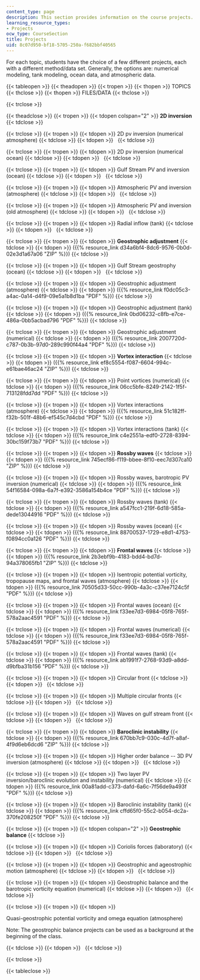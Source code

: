 ```yaml
---
content_type: page
description: This section provides information on the course projects.
learning_resource_types:
- Projects
ocw_type: CourseSection
title: Projects
uid: 8c07d950-bf18-5705-250a-f682bbf40565
---
```


For each topic, students have the choice of a few different projects, each with a different method/data set. Generally, the options are: numerical modeling, tank modeling, ocean data, and atmospheric data.

{{< tableopen >}}
{{< theadopen >}}
{{< tropen >}}
{{< thopen >}}
TOPICS
{{< thclose >}}
{{< thopen >}}
FILES/DATA
{{< thclose >}}

{{< trclose >}}

{{< theadclose >}}
{{< tropen >}}
{{< tdopen colspan="2" >}}
**2D inversion**
{{< tdclose >}}

{{< trclose >}}
{{< tropen >}}
{{< tdopen >}}
2D pv inversion (numerical atmosphere)
{{< tdclose >}}
{{< tdopen >}}
 
{{< tdclose >}}

{{< trclose >}}
{{< tropen >}}
{{< tdopen >}}
2D pv inversion (numerical ocean)
{{< tdclose >}}
{{< tdopen >}}
 
{{< tdclose >}}

{{< trclose >}}
{{< tropen >}}
{{< tdopen >}}
Gulf Stream PV and inversion (ocean)
{{< tdclose >}}
{{< tdopen >}}
 
{{< tdclose >}}

{{< trclose >}}
{{< tropen >}}
{{< tdopen >}}
Atmospheric PV and inversion (atmosphere)
{{< tdclose >}}
{{< tdopen >}}
 
{{< tdclose >}}

{{< trclose >}}
{{< tropen >}}
{{< tdopen >}}
Atmospheric PV and inversion (old atmosphere)
{{< tdclose >}}
{{< tdopen >}}
 
{{< tdclose >}}

{{< trclose >}}
{{< tropen >}}
{{< tdopen >}}
Radial inflow (tank)
{{< tdclose >}}
{{< tdopen >}}
 
{{< tdclose >}}

{{< trclose >}}
{{< tropen >}}
{{< tdopen >}}
**Geostrophic adjustment**
{{< tdclose >}}
{{< tdopen >}}
({{% resource_link d34a6bf4-8dc6-9576-0b0d-02e3d1a67a06 "ZIP" %}})
{{< tdclose >}}

{{< trclose >}}
{{< tropen >}}
{{< tdopen >}}
Gulf Stream geostrophy (ocean)
{{< tdclose >}}
{{< tdopen >}}
 
{{< tdclose >}}

{{< trclose >}}
{{< tropen >}}
{{< tdopen >}}
Geostrophic adjustment (atmosphere)
{{< tdclose >}}
{{< tdopen >}}
({{% resource_link f0dc05c3-a4ac-0a14-d4f9-09e5a1b8d1ba "PDF" %}})
{{< tdclose >}}

{{< trclose >}}
{{< tropen >}}
{{< tdopen >}}
Geostrophic adjustment (tank)
{{< tdclose >}}
{{< tdopen >}}
({{% resource_link 0bd06232-c8fb-e7ce-486a-0bb5acbad796 "PDF" %}})
{{< tdclose >}}

{{< trclose >}}
{{< tropen >}}
{{< tdopen >}}
Geostrophic adjustment (numerical)
{{< tdclose >}}
{{< tdopen >}}
({{% resource_link 2007720d-c787-0b3b-97d0-289c990f44a4 "PDF" %}})
{{< tdclose >}}

{{< trclose >}}
{{< tropen >}}
{{< tdopen >}}
**Vortex interaction**
{{< tdclose >}}
{{< tdopen >}}
({{% resource_link ef8c5554-f087-6604-994c-e61bae46ac24 "ZIP" %}})
{{< tdclose >}}

{{< trclose >}}
{{< tropen >}}
{{< tdopen >}}
Point vortices (numerical)
{{< tdclose >}}
{{< tdopen >}}
({{% resource_link 06cc5bfe-8249-2142-1f5f-713128fdd7dd "PDF" %}})
{{< tdclose >}}

{{< trclose >}}
{{< tropen >}}
{{< tdopen >}}
Vortex interactions (atmosphere)
{{< tdclose >}}
{{< tdopen >}}
({{% resource_link 51c182ff-f32b-501f-48b6-ef545c7d4cbd "PDF" %}})
{{< tdclose >}}

{{< trclose >}}
{{< tropen >}}
{{< tdopen >}}
Vortex interactions (tank)
{{< tdclose >}}
{{< tdopen >}}
({{% resource_link c4e2551a-edf0-2728-8394-30bc159f73b7 "PDF" %}})
{{< tdclose >}}

{{< trclose >}}
{{< tropen >}}
{{< tdopen >}}
**Rossby waves**
{{< tdclose >}}
{{< tdopen >}}
({{% resource_link 745ecf86-f119-bbee-8f10-eec7d307ca10 "ZIP" %}})
{{< tdclose >}}

{{< trclose >}}
{{< tropen >}}
{{< tdopen >}}
Rossby waves, barotropic PV inversion (numerical)
{{< tdclose >}}
{{< tdopen >}}
({{% resource_link 54f16584-098a-6a7f-e392-3586a154b4ce "PDF" %}})
{{< tdclose >}}

{{< trclose >}}
{{< tropen >}}
{{< tdopen >}}
Rossby waves (tank)
{{< tdclose >}}
{{< tdopen >}}
({{% resource_link a547fcc1-219f-6d18-585a-dede13044916 "PDF" %}})
{{< tdclose >}}

{{< trclose >}}
{{< tropen >}}
{{< tdopen >}}
Rossby waves (ocean)
{{< tdclose >}}
{{< tdopen >}}
({{% resource_link 88700537-1729-e8d1-4753-f0894cc0a126 "PDF" %}})
{{< tdclose >}}

{{< trclose >}}
{{< tropen >}}
{{< tdopen >}}
**Frontal waves**
{{< tdclose >}}
{{< tdopen >}}
({{% resource_link 2b3ebf9b-4183-bdd4-bd7d-94a378065fb1 "ZIP" %}})
{{< tdclose >}}

{{< trclose >}}
{{< tropen >}}
{{< tdopen >}}
Isentropic potential vorticity, tropopause maps, and frontal waves (atmosphere)
{{< tdclose >}}
{{< tdopen >}}
({{% resource_link 70505d33-50cc-990b-4a3c-c37ee7124c5f "PDF" %}})
{{< tdclose >}}

{{< trclose >}}
{{< tropen >}}
{{< tdopen >}}
Frontal waves (ocean)
{{< tdclose >}}
{{< tdopen >}}
({{% resource_link f33ee7d3-6984-05f8-765f-578a2aac4591 "PDF" %}})
{{< tdclose >}}

{{< trclose >}}
{{< tropen >}}
{{< tdopen >}}
Frontal waves (numerical)
{{< tdclose >}}
{{< tdopen >}}
({{% resource_link f33ee7d3-6984-05f8-765f-578a2aac4591 "PDF" %}})
{{< tdclose >}}

{{< trclose >}}
{{< tropen >}}
{{< tdopen >}}
Frontal waves (tank)
{{< tdclose >}}
{{< tdopen >}}
({{% resource_link ab1991f7-2768-93d9-a8dd-d9bfba31b156 "PDF" %}})
{{< tdclose >}}

{{< trclose >}}
{{< tropen >}}
{{< tdopen >}}
Circular front
{{< tdclose >}}
{{< tdopen >}}
 
{{< tdclose >}}

{{< trclose >}}
{{< tropen >}}
{{< tdopen >}}
Multiple circular fronts
{{< tdclose >}}
{{< tdopen >}}
 
{{< tdclose >}}

{{< trclose >}}
{{< tropen >}}
{{< tdopen >}}
Waves on gulf stream front
{{< tdclose >}}
{{< tdopen >}}
 
{{< tdclose >}}

{{< trclose >}}
{{< tropen >}}
{{< tdopen >}}
**Baroclinic instability**
{{< tdclose >}}
{{< tdopen >}}
({{% resource_link 670bb7c9-030c-4d7f-a8af-4f9d6eb6dcd6 "ZIP" %}})
{{< tdclose >}}

{{< trclose >}}
{{< tropen >}}
{{< tdopen >}}
Higher order balance -- 3D PV inversion (atmosphere)
{{< tdclose >}}
{{< tdopen >}}
 
{{< tdclose >}}

{{< trclose >}}
{{< tropen >}}
{{< tdopen >}}
Two layer PV inversion/baroclinic evolution and instability (numerical)
{{< tdclose >}}
{{< tdopen >}}
({{% resource_link 00a81add-c373-dafd-6a6c-7f56de9a493f "PDF" %}})
{{< tdclose >}}

{{< trclose >}}
{{< tropen >}}
{{< tdopen >}}
Baroclinic instability (tank)
{{< tdclose >}}
{{< tdopen >}}
({{% resource_link cffd65f0-55c2-b054-dc2a-370fe208250f "PDF" %}})
{{< tdclose >}}

{{< trclose >}}
{{< tropen >}}
{{< tdopen colspan="2" >}}
**Geostrophic balance**
{{< tdclose >}}

{{< trclose >}}
{{< tropen >}}
{{< tdopen >}}
Coriolis forces (laboratory)
{{< tdclose >}}
{{< tdopen >}}
 
{{< tdclose >}}

{{< trclose >}}
{{< tropen >}}
{{< tdopen >}}
Geostrophic and ageostrophic motion (atmosphere)
{{< tdclose >}}
{{< tdopen >}}
 
{{< tdclose >}}

{{< trclose >}}
{{< tropen >}}
{{< tdopen >}}
Geostrophic balance and the barotropic vorticity equation (numerical)
{{< tdclose >}}
{{< tdopen >}}
 
{{< tdclose >}}

{{< trclose >}}
{{< tropen >}}
{{< tdopen >}}


Quasi-geostrophic potential vorticity and omega equation (atmosphere)

Note: The geostrophic balance projects can be used as a background at the beginning of the class.


{{< tdclose >}}
{{< tdopen >}}
 
{{< tdclose >}}

{{< trclose >}}

{{< tableclose >}}